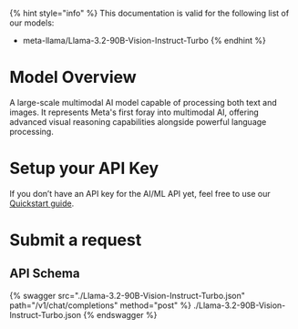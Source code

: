 [#references:start]: <> ({ "template": "openapi" })
{% hint style="info" %}
This documentation is valid for the following list of our models:
* meta-llama/Llama-3.2-90B-Vision-Instruct-Turbo
{% endhint %}

# Model Overview
A large-scale multimodal AI model capable of processing both text and images. It represents Meta&#x27;s first foray into multimodal AI, offering advanced visual reasoning capabilities alongside powerful language processing.

# Setup your API Key
If you don’t have an API key for the AI/ML API yet, feel free to use our [Quickstart guide](https://docs.aimlapi.com/quickstart/setting-up).

# Submit a request
## API Schema
{% swagger src="./Llama-3.2-90B-Vision-Instruct-Turbo.json" path="/v1/chat/completions" method="post" %}
./Llama-3.2-90B-Vision-Instruct-Turbo.json
{% endswagger %}


[#references:end]: <> ({})